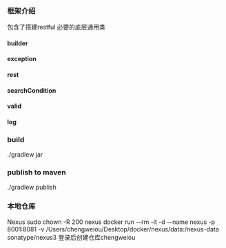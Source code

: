 ### 框架介绍
包含了搭建restful 必要的底层通用类
#### builder
#### exception
#### rest
#### searchCondition
#### valid
#### log

### build
./gradlew jar

### publish to maven
./gradlew publish

### 本地仓库
Nexus
sudo chown -R 200 nexus
docker run --rm -it -d --name nexus -p 8001:8081  -v /Users/chengweiou/Desktop/docker/nexus/data:/nexus-data sonatype/nexus3
登录后创建仓库chengweiou
